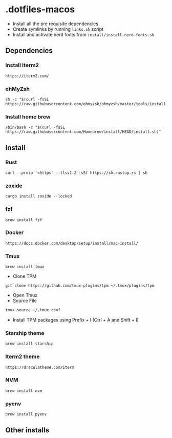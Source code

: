 # .dotfiles-macos


- Install all the pre requisite dependencies
- Create symlinks by running `links.sh` script
- Install and activate nerd fonts from `install/install-nerd-fonts.sh`

## Dependencies

### Install Iterm2
```code
https://iterm2.com/
```

### ohMyZsh
``` code
sh -c "$(curl -fsSL https://raw.githubusercontent.com/ohmyzsh/ohmyzsh/master/tools/install.sh)"
```

### Install home brew
```code
/bin/bash -c "$(curl -fsSL https://raw.githubusercontent.com/Homebrew/install/HEAD/install.sh)"
```

## Install

### Rust
```code
curl --proto '=https' --tlsv1.2 -sSf https://sh.rustup.rs | sh
```

### zoxide
```code
cargo install zoxide --locked
```

### fzf
```code
brew install fzf
```

### Docker
```code
https://docs.docker.com/desktop/setup/install/mac-install/
```

### Tmux
```code
brew install tmux
```
- Clone TPM
```code
git clone https://github.com/tmux-plugins/tpm ~/.tmux/plugins/tpm
```
- Open Tmux
- Source File
```sh
tmux source ~/.tmux.conf
```
- Install TPM packages using Prefix + I (Ctrl + A and Shift + I)

### Starship theme
```code
brew install starship
```

### Iterm2 theme
```code
https://draculatheme.com/iterm
```

### NVM
```code
brew install nvm
```

### pyenv
```code
brew install pyenv
```
## Other installs
